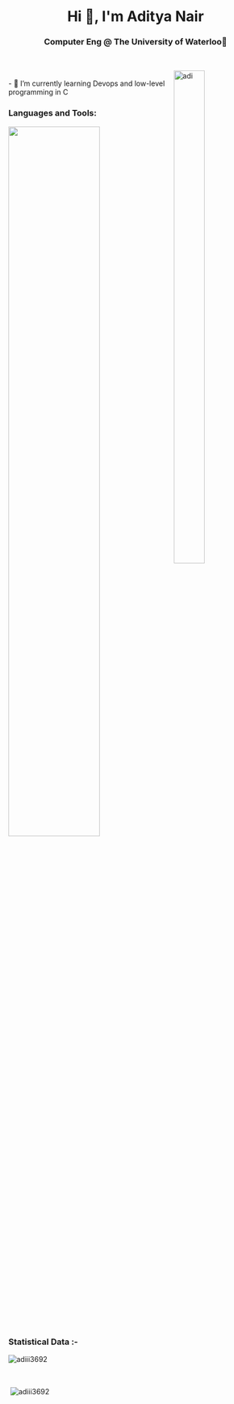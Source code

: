 <h1 align="center">Hi 👋, I'm Aditya Nair</h1>
<h3 align="center">Computer Eng @ The University of Waterloo🌟</h3>
          
<br>

<p><img align="right" src="https://github.com/Adam-pw/Adam-pw/blob/main/animation_500_kxa883sd.gif" alt="adi" width="35%" height="50%"/></p>

<br>
- 🌱 I’m currently learning Devops and low-level programming in C

<h3 align="left">Languages and Tools:</h3>
<p align="left">
    <img src="https://skillicons.dev/icons?i=html,css,js,bootstrap,tailwind,sass,c,cpp,cs,python,java,react,nodejs,express,npm,django,flask,mongodb,mysql,postgresql,sqlite,typescript,git,bash,nextjs,threejs,vim,neovim,linux,arch,ubuntu,debian,cypress,jest,dotnet,postman,prisma,arduino,raspberrypi,jenkins,githubactions,docker,kubernetes,aws,azure&theme=light" width="60%"/>
</p>

<br>

<h3>Statistical Data :-</h3>
<p><img align="center"
    src="https://github-readme-stats.vercel.app/api/top-langs?username=adiii3692&show_icons=true&locale=en&bg_color=0d1117&text_color=ffffff&layout=compact"
    alt="adiii3692" 
    bg_color=#808080/></p>

<br>

<p>&nbsp;<img align="center" src="https://github-readme-stats.vercel.app/api?username=adiii3692&show_icons=true&locale=en&bg_color=0d1117&text_color=ffffff&repo=convoychat"
    alt="adiii3692" /></p>

<br>

